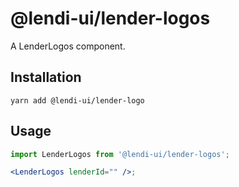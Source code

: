 # @lendi-ui/lender-logos

A LenderLogos component.

## Installation

```
yarn add @lendi-ui/lender-logo
```

## Usage

```jsx
import LenderLogos from '@lendi-ui/lender-logos';

<LenderLogos lenderId="" />;
```
